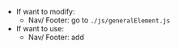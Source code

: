 - If want to modify:
  - Nav/ Footer: go to `./js/generalElement.js`
- If want to use:
  - Nav/ Footer:  add